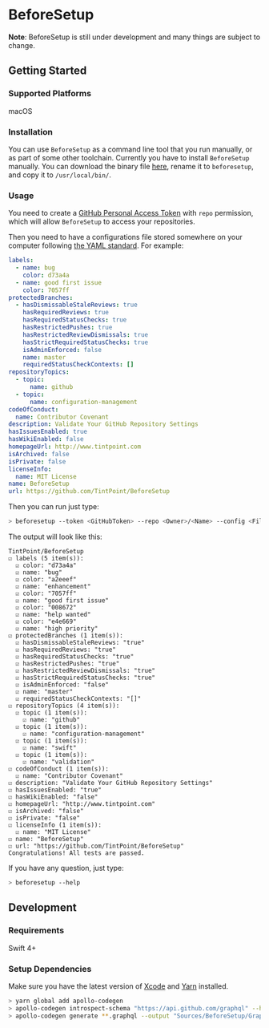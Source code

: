 # BeforeSetup

**Note**: BeforeSetup is still under development and many things are subject to change.

## Getting Started

### Supported Platforms

macOS

### Installation

You can use `BeforeSetup` as a command line tool that you run manually, or as part of some other toolchain. Currently you have to install `BeforeSetup` manually. You can download the binary file [here](https://github.com/TintPoint/BeforeSetup/releases/download/0.2/beforesetup), rename it to `beforesetup`, and copy it to `/usr/local/bin/`.

### Usage

You need to create a [GitHub Personal Access Token](https://help.github.com/articles/creating-a-personal-access-token-for-the-command-line/) with `repo` permission, which will allow `BeforeSetup` to access your repositories.

Then you need to have a configurations file stored somewhere on your computer following [the YAML standard](http://yaml.org). For example:

```yaml
labels:
  - name: bug
    color: d73a4a
  - name: good first issue
    color: 7057ff
protectedBranches:
  - hasDismissableStaleReviews: true
    hasRequiredReviews: true
    hasRequiredStatusChecks: true
    hasRestrictedPushes: true
    hasRestrictedReviewDismissals: true
    hasStrictRequiredStatusChecks: true
    isAdminEnforced: false
    name: master
    requiredStatusCheckContexts: []
repositoryTopics:
  - topic:
      name: github
  - topic:
      name: configuration-management
codeOfConduct:
  name: Contributor Covenant
description: Validate Your GitHub Repository Settings
hasIssuesEnabled: true
hasWikiEnabled: false
homepageUrl: http://www.tintpoint.com
isArchived: false
isPrivate: false
licenseInfo:
  name: MIT License
name: BeforeSetup
url: https://github.com/TintPoint/BeforeSetup
```

Then you can run just type:

```bash
> beforesetup --token <GitHubToken> --repo <Owner>/<Name> --config <FilePath>
```

The output will look like this:

```
TintPoint/BeforeSetup
☑ labels (5 item(s)):
  ☑ color: "d73a4a"
  ☑ name: "bug"
  ☑ color: "a2eeef"
  ☑ name: "enhancement"
  ☑ color: "7057ff"
  ☑ name: "good first issue"
  ☑ color: "008672"
  ☑ name: "help wanted"
  ☑ color: "e4e669"
  ☑ name: "high priority"
☑ protectedBranches (1 item(s)):
  ☑ hasDismissableStaleReviews: "true"
  ☑ hasRequiredReviews: "true"
  ☑ hasRequiredStatusChecks: "true"
  ☑ hasRestrictedPushes: "true"
  ☑ hasRestrictedReviewDismissals: "true"
  ☑ hasStrictRequiredStatusChecks: "true"
  ☑ isAdminEnforced: "false"
  ☑ name: "master"
  ☑ requiredStatusCheckContexts: "[]"
☑ repositoryTopics (4 item(s)):
  ☑ topic (1 item(s)):
    ☑ name: "github"
  ☑ topic (1 item(s)):
    ☑ name: "configuration-management"
  ☑ topic (1 item(s)):
    ☑ name: "swift"
  ☑ topic (1 item(s)):
    ☑ name: "validation"
☑ codeOfConduct (1 item(s)):
  ☑ name: "Contributor Covenant"
☑ description: "Validate Your GitHub Repository Settings"
☑ hasIssuesEnabled: "true"
☑ hasWikiEnabled: "false"
☑ homepageUrl: "http://www.tintpoint.com"
☑ isArchived: "false"
☑ isPrivate: "false"
☑ licenseInfo (1 item(s)):
  ☑ name: "MIT License"
☑ name: "BeforeSetup"
☑ url: "https://github.com/TintPoint/BeforeSetup"
Congratulations! All tests are passed.
```

If you have any question, just type:

```bash
> beforesetup --help
```

## Development

### Requirements

Swift 4+

### Setup Dependencies

Make sure you have the latest version of [Xcode](https://developer.apple.com/xcode/) and [Yarn](https://yarnpkg.com) installed.

```bash
> yarn global add apollo-codegen
> apollo-codegen introspect-schema "https://api.github.com/graphql" --header "Authorization: Bearer <token>"
> apollo-codegen generate **.graphql --output "Sources/BeforeSetup/GraphQL/API.swift"
```
